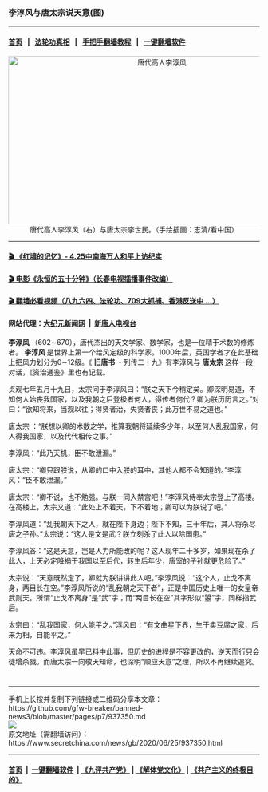 ### 李淳风与唐太宗说天意(图)
------------------------

#### [首页](https://github.com/gfw-breaker/banned-news3/blob/master/README.md) &nbsp;&nbsp;|&nbsp;&nbsp; [法轮功真相](https://github.com/begood0513/basic/blob/master/README.md)  &nbsp;&nbsp;|&nbsp;&nbsp; [手把手翻墙教程](https://github.com/gfw-breaker/guides/wiki)  &nbsp;&nbsp;|&nbsp;&nbsp; [一键翻墙软件](https://github.com/gfw-breaker/nogfw/blob/master/README.md)  



<div class="article_right" style="fone-color:#000">
 <p style="text-align:center">
  <img alt="唐代高人李淳风" src="https://img2.secretchina.com/pic/2019/11-21/p2566741a736241929-ss.jpg" style="height:337px; width:600px"/>
  <br>
   唐代高人李淳风（右）与唐太宗李世民。（手绘插画：志清/看中国）
   <span id="hideid" name="hideid" style="color:red;display:none;">
    <span href="https://www.secretchina.com">
    </span>
   </span>
  </br>
 </p>
 <div id="txt-mid1-t21-2017">
  

---

#### [ 🎬  《红墙的记忆》- 4.25中南海万人和平上访纪实](http://141.164.39.94:10000/videos/legend/425.html)

#### [ 🎬  电影《永恒的五十分钟》（长春电视插播事件改编） ](http://141.164.39.94:10000/videos/news/ComingForYou-2.html)

#### [ 🎬  翻墙必看视频（八九六四、法轮功、709大抓捕、香港反送中 ...）](https://github.com/gfw-breaker/links/blob/master/banned.md)

#### 网站代理：[大纪元新闻网](http://167.172.10.89:10080/gb/) &nbsp;|&nbsp; [新唐人电视台](http://167.172.10.89:8808/gb/)


  </div>
 </div>
 <p>
  <strong>
   <span href="https://www.secretchina.com/news/gb/tag/李淳风" target="_blank">
    李淳风
   </span>
  </strong>
  （602∼670），唐代杰出的天文学家、数学家，也是一位精于术数的修炼者。
  <strong>
   李淳风
  </strong>
  是世界上第一个给风定级的科学家。1000年后，英国学者才在此基础上把风力划分为0∼12级。《
  <strong>
   旧唐书
  </strong>
  ・列传二十九》有李淳风与
  <strong>
   唐太宗
  </strong>
  这样一段对话，《资治通鉴》里也有记载。
  <span id="hideid" name="hideid" style="color:red;display:none;">
   <span href="https://www.secretchina.com">
   </span>
  </span>
 </p>
 <p>
  贞观七年五月十九日，太宗问于李淳风曰：“朕之天下今稍定矣。卿深明易道，不知何人始丧我国家，以及我朝之后登极者何人，得传者何代？卿为朕历历言之。”对曰：“欲知将来，当观以往；得贤者治，失贤者丧；此万世不易之道也。”
 </p>
 <p>
  <span href="https://www.secretchina.com/news/gb/tag/唐太宗" target="_blank">
   唐太宗
  </span>
  ：“朕想以卿的术数之学，推算我朝将延续多少年，以至何人乱我国家，何人得我国家，以及代代相传之事。”
 </p>
 <p>
  李淳风：“此乃天机，臣不敢泄漏。”
 </p>
 <p>
  唐太宗：“卿只跟朕说，从卿的口中入朕的耳中，其他人都不会知道的。”李淳风：“臣不敢泄漏。”
 </p>
 <p>
  唐太宗：“卿不说，也不勉强。与朕一同入禁宫吧！”李淳风侍奉太宗登上了高楼。在高楼上，太宗又道：“此处上不着天，下不着地；卿可以为朕说了吧。”
 </p>
 <center>
  <div style="max-width: 632px;height:180px; display: none; text-align: center; margin: 0 auto; overflow: hidden;overflow-x: hidden;">
   <div id="taboola-midarticle-thumbnails" style="max-width: 632px;height:180px;overflow: hidden;overflow-x: hidden;">
   </div>
  </div>
  <div>
   <center>
    <div id="div-gpt-ad-1589559869784-0">
    </div>
   </center>
  </div>
 </center>
 <p>
  李淳风道：“乱我朝天下之人，就在陛下身边；陛下不知，三十年后，其人将杀尽唐之子孙。”太宗说：“这人是文是武？朕立刻杀了此人以除国患。”
 </p>
 <center>
  <div style="max-width: 632px;height:180px; display: none; text-align: center; margin: 0 auto; overflow: hidden;overflow-x: hidden;">
   <div id="taboola-midarticle-thumbnails" style="max-width: 632px;height:180px;overflow: hidden;overflow-x: hidden;">
   </div>
  </div>
  <div>
   <center>
    <div id="div-gpt-ad-1589559869784-0">
    </div>
   </center>
  </div>
 </center>
 <p>
  李淳风答：“这是天意，岂是人力所能改的呢？这人现年二十多岁，如果现在杀了此人，上天必定降祸于我国以至后代，转生后年少，唐室的子孙就更危险了。”
 </p>
 <center>
  <div style="max-width: 632px;height:180px; display: none; text-align: center; margin: 0 auto; overflow: hidden;overflow-x: hidden;">
   <div id="taboola-midarticle-thumbnails" style="max-width: 632px;height:180px;overflow: hidden;overflow-x: hidden;">
   </div>
  </div>
  <div>
   <center>
    <div id="div-gpt-ad-1589559869784-0">
    </div>
   </center>
  </div>
 </center>
 <p>
  太宗说：“天意既然定了，卿就为朕讲讲此人吧。”李淳风说：“这个人，止戈不离身，两目长在空。”李淳风所说的“乱我朝之天下者”，正是中国历史上唯一的女皇帝武则天。所谓“止戈不离身”是“武”字；而“两目长在空”其字形似“曌”字，同样指武后。
 </p>
 <center>
  <div style="max-width: 632px;height:180px; display: none; text-align: center; margin: 0 auto; overflow: hidden;overflow-x: hidden;">
   <div id="taboola-midarticle-thumbnails" style="max-width: 632px;height:180px;overflow: hidden;overflow-x: hidden;">
   </div>
  </div>
  <div>
   <center>
    <div id="div-gpt-ad-1589559869784-0">
    </div>
   </center>
  </div>
 </center>
 <p>
  太宗曰：“乱我国家，何人能平之。”淳风曰：“有文曲星下界，生于卖豆腐之家，后来为相，自能平之。”
 </p>
 <center>
  <div style="max-width: 632px;height:180px; display: none; text-align: center; margin: 0 auto; overflow: hidden;overflow-x: hidden;">
   <div id="taboola-midarticle-thumbnails" style="max-width: 632px;height:180px;overflow: hidden;overflow-x: hidden;">
   </div>
  </div>
  <div>
   <center>
    <div id="div-gpt-ad-1589559869784-0">
    </div>
   </center>
  </div>
 </center>
 <p>
  天命不可违。李淳风虽早已料中此事，但历史的进程是不容更改的，逆天而行只会徒增杀戮。而唐太宗一向敬天知命，也深明“顺应天意”之理，所以不再继续追究。
  <center>
   <div style="max-width: 632px;height:180px; display: none; text-align: center; margin: 0 auto; overflow: hidden;overflow-x: hidden;">
    <div id="taboola-midarticle-thumbnails" style="max-width: 632px;height:180px;overflow: hidden;overflow-x: hidden;">
    </div>
   </div>
   <div>
    <center>
     <div id="div-gpt-ad-1589559869784-0">
     </div>
    </center>
   </div>
  </center>
  <center>
   <div>
    <div id="txt-mid2-t22-2017" style="display: block;  max-height: 351px;  overflow: hidden;">
     <div id="SC-21">
     </div>
    </div>
   </div>
  </center>
  <div style="padding-top:12px;">
  </div>
 </p>
</div>

<hr/>
手机上长按并复制下列链接或二维码分享本文章：<br/>
https://github.com/gfw-breaker/banned-news3/blob/master/pages/p7/937350.md <br/>
<a href='https://github.com/gfw-breaker/banned-news3/blob/master/pages/p7/937350.md'><img src='https://github.com/gfw-breaker/banned-news3/blob/master/pages/p7/937350.md.png'/></a> <br/>
原文地址（需翻墙访问）：https://www.secretchina.com/news/gb/2020/06/25/937350.html


------------------------
#### [首页](https://github.com/gfw-breaker/banned-news3/blob/master/README.md) &nbsp;|&nbsp; [一键翻墙软件](https://github.com/gfw-breaker/nogfw/blob/master/README.md) &nbsp;| [《九评共产党》](https://github.com/gfw-breaker/9ping.md/blob/master/README.md#九评之一评共产党是什么) | [《解体党文化》](https://github.com/gfw-breaker/jtdwh.md/blob/master/README.md) | [《共产主义的终极目的》](https://github.com/gfw-breaker/gczydzjmd.md/blob/master/README.md)


<img src='http://gfw-breaker.win/banned-news3/pages/p7/937350.md' width='0px' height='0px'/>